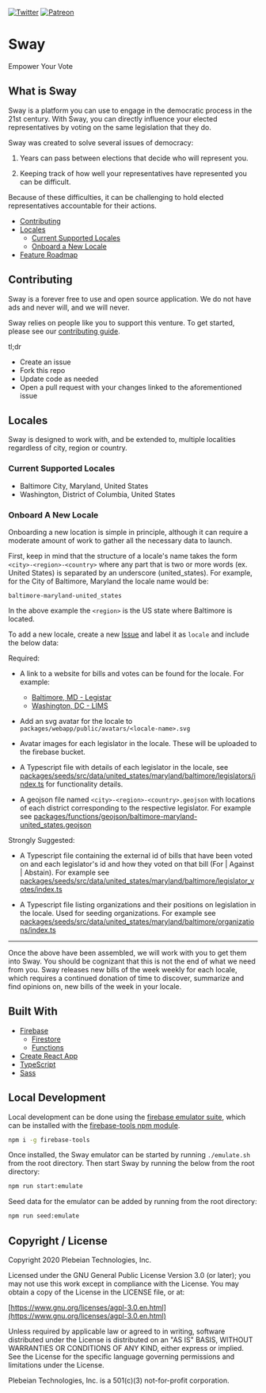 [![Twitter](https://img.shields.io/twitter/follow/Sway_Vote?label=Follow%20Sway&style=social)](https://twitter.com/Sway_Vote)
[![Patreon](https://img.shields.io/badge/Patreon-contribute-yellow.svg)](https://patreon.com/sway_vote)

# Sway

Empower Your Vote

## What is Sway

Sway is a platform you can use to engage in the democratic process in the 21st century. With Sway, you can directly influence your elected representatives by voting on the same legislation that they do.

Sway was created to solve several issues of democracy:

1. Years can pass between elections that decide who will represent you.

2. Keeping track of how well your representatives have represented you can be difficult.

Because of these difficulties, it can be challenging to hold elected representatives accountable for their actions.

* [Contributing](#contributing)
* [Locales](#locales)
  * [Current Supported Locales](#current-supported-locales)
  * [Onboard a New Locale](#onboard-a-new-locale)
* [Feature Roadmap](#feature-roadmap)

## Contributing

Sway is a forever free to use and open source application. We do not have ads and never will, and we will never.

Sway relies on people like you to support this venture. To get started, please see our [contributing guide](/CONTRIBUTING.md).

tl;dr

* Create an issue
* Fork this repo
* Update code as needed
* Open a pull request with your changes linked to the aforementioned issue

## Locales

Sway is designed to work with, and be extended to, multiple localities regardless of city, region or country.

### Current Supported Locales

* Baltimore City, Maryland, United States
* Washington, District of Columbia, United States

### Onboard A New Locale

Onboarding a new location is simple in principle, although it can require a moderate amount of work to gather all the necessary data to launch.

First, keep in mind that the structure of a locale's name takes the form `<city>-<region>-<country>` where any part that is two or more words (ex. United States) is separated by an underscore (united_states). For example, for the City of Baltimore, Maryland the locale name would be:

```text
baltimore-maryland-united_states
```

In the above example the `<region>` is the US state where Baltimore is located.

To add a new locale, create a new [Issue](https://github.com/Plebeian-Technology/sway/issues) and label it as `locale` and include the below data:

Required:

* A link to a website for bills and votes can be found for the locale. For example:
  * [Baltimore, MD - Legistar](https://baltimore.legistar.com/Legislation.aspx)
  * [Washington, DC - LIMS](https://lims.dccouncil.us/)

* Add an svg avatar for the locale to `packages/webapp/public/avatars/<locale-name>.svg`

* Avatar images for each legislator in the locale. These will be uploaded to the firebase bucket.

* A Typescript file with details of each legislator in the locale, see [packages/seeds/src/data/united_states/maryland/baltimore/legislators/index.ts](/packages/seeds/src/data/united_states/maryland/baltimore/legislators/index.ts) for functionality details.

* A geojson file named `<city>-<region>-<country>.geojson` with locations of each district corresponding to the respective legislator. For example see [packages/functions/geojson/baltimore-maryland-united_states.geojson](/packages/functions/geojson/baltimore-maryland-united_states.geojson)

Strongly Suggested:

* A Typescript file containing the external id of bills that have been voted on and each legislator's id and how they voted on that bill (For | Against | Abstain). For example see [packages/seeds/src/data/united_states/maryland/baltimore/legislator_votes/index.ts](/packages/seeds/src/data/united_states/maryland/baltimore/legislator_votes/index.ts)

* A Typescript file listing organizations and their positions on legislation in the locale. Used for seeding organizations. For example see [packages/seeds/src/data/united_states/maryland/baltimore/organizations/index.ts](/packages/seeds/src/data/united_states/maryland/baltimore/organizations/index.ts)

---

Once the above have been assembled, we will work with you to get them into Sway. You should be cognizant that this is not the end of what we need from you. Sway releases new bills of the week weekly for each locale, which requires a continued donation of time to discover, summarize and find opinions on, new bills of the week in your locale.

## Built With

* [Firebase](https://firebase.google.com)
  * [Firestore](https://firebase.google.com/docs/firestore)
  * [Functions](https://firebase.google.com/docs/functions)
* [Create React App](https://github.com/facebook/create-react-app)
* [TypeScript](https://github.com/Microsoft/TypeScript)
* [Sass](https://sass-lang.com)

## Local Development

Local development can be done using the [firebase emulator suite](https://firebase.google.com/docs/emulator-suite), which can be installed with the [firebase-tools npm module](https://www.npmjs.com/package/firebase-tools).

```bash
npm i -g firebase-tools
```

Once installed, the Sway emulator can be started by running `./emulate.sh` from the root directory. Then start Sway by running the below from the root directory:

```bash
npm run start:emulate
```

Seed data for the emulator can be added by running from the root directory:

```bash
npm run seed:emulate
```

## Copyright / License

Copyright 2020 Plebeian Technologies, Inc.

Licensed under the GNU General Public License Version 3.0 (or later);
you may not use this work except in compliance with the License.
You may obtain a copy of the License in the LICENSE file, or at:

   [https://www.gnu.org/licenses/agpl-3.0.en.html](https://www.gnu.org/licenses/agpl-3.0.en.html)

Unless required by applicable law or agreed to in writing, software
distributed under the License is distributed on an "AS IS" BASIS,
WITHOUT WARRANTIES OR CONDITIONS OF ANY KIND, either express or implied.
See the License for the specific language governing permissions and
limitations under the License.

Plebeian Technologies, Inc. is a 501(c)(3) not-for-profit corporation.
